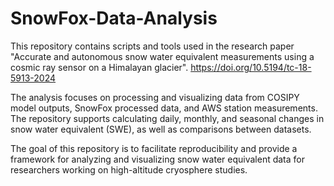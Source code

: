 # SnowFox-Data-Analysis
This repository contains scripts and tools used in the research paper "Accurate and autonomous snow water equivalent measurements using a cosmic ray sensor on a Himalayan glacier".
https://doi.org/10.5194/tc-18-5913-2024

The analysis focuses on processing and visualizing data from COSIPY model outputs, SnowFox processed data, and AWS station measurements. The repository supports calculating daily, monthly, and seasonal changes in snow water equivalent (SWE), as well as comparisons between datasets.

The goal of this repository is to facilitate reproducibility and provide a framework for analyzing and visualizing snow water equivalent data for researchers working on high-altitude cryosphere studies.
